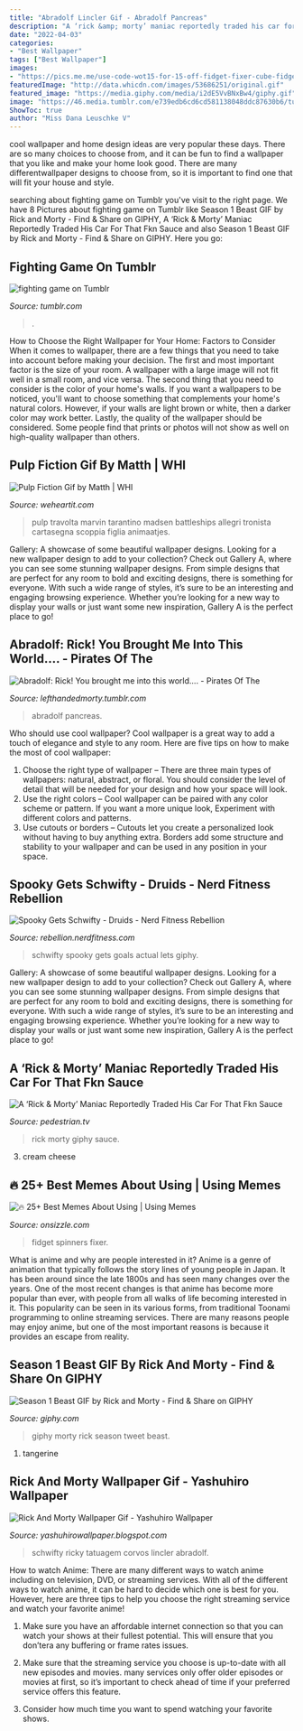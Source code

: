 ```yaml
---
title: "Abradolf Lincler Gif - Abradolf Pancreas"
description: "A ‘rick &amp; morty’ maniac reportedly traded his car for that fkn sauce"
date: "2022-04-03"
categories:
- "Best Wallpaper"
tags: ["Best Wallpaper"]
images:
- "https://pics.me.me/use-code-wot15-for-15-off-fidget-fixer-cube-fidget-24072015.png"
featuredImage: "http://data.whicdn.com/images/53686251/original.gif"
featured_image: "https://media.giphy.com/media/i2dE5VvBNxBw4/giphy.gif"
image: "https://46.media.tumblr.com/e739edb6cd6cd581138048ddc87630b6/tumblr_inline_p2eeooRmMJ1qa4df6_250.gif"
ShowToc: true
author: "Miss Dana Leuschke V"
---
```



cool wallpaper and home design ideas are very popular these days. There are so many choices to choose from, and it can be fun to find a wallpaper that you like and make your home look good. There are many differentwallpaper designs to choose from, so it is important to find one that will fit your house and style.

	

		
searching about fighting game on Tumblr you've visit to the right page. We have 8 Pictures about fighting game on Tumblr like Season 1 Beast GIF by Rick and Morty - Find &amp; Share on GIPHY, A ‘Rick &amp; Morty’ Maniac Reportedly Traded His Car For That Fkn Sauce and also Season 1 Beast GIF by Rick and Morty - Find &amp; Share on GIPHY. Here you go:
		
    
## Fighting Game On Tumblr

<img loading=lazy src="https://66.media.tumblr.com/739abb1dcef56dbc5c78c2ad995b8a8a/tumblr_nv1mgouOHJ1rdf5ezo1_500.png" onerror="this.onerror=null;this.src='https://tse3.mm.bing.net/th?id=OIP.FRSjJXfk4ZiwE-__0FvkKwHaEK&amp;pid=15.1';" alt="fighting game on Tumblr">

_Source: tumblr.com_

>. 

	

How to Choose the Right Wallpaper for Your Home: Factors to Consider
When it comes to wallpaper, there are a few things that you need to take into account before making your decision. The first and most important factor is the size of your room. A wallpaper with a large image will not fit well in a small room, and vice versa. 
The second thing that you need to consider is the color of your home's walls. If you want a wallpapers to be noticed, you'll want to choose something that complements your home's natural colors. However, if your walls are light brown or white, then a darker color may work better. 
Lastly, the quality of the wallpaper should be considered. Some people find that prints or photos will not show as well on high-quality wallpaper than others.

    
## Pulp Fiction Gif By Matth | WHI

<img loading=lazy src="http://data.whicdn.com/images/53686251/original.gif" onerror="this.onerror=null;this.src='https://tse3.mm.bing.net/th?id=OIP.WrK0WuWfclvxrG1A3AguHwHaDJ&amp;pid=15.1';" alt="Pulp Fiction Gif by Matth | WHI">

_Source: weheartit.com_

>pulp travolta marvin tarantino madsen battleships allegri tronista cartasegna scoppia figlia animaatjes. 

	

Gallery: A showcase of some beautiful wallpaper designs.
Looking for a new wallpaper design to add to your collection? Check out Gallery A, where you can see some stunning wallpaper designs. From simple designs that are perfect for any room to bold and exciting designs, there is something for everyone. With such a wide range of styles, it’s sure to be an interesting and engaging browsing experience. Whether you’re looking for a new way to display your walls or just want some new inspiration, Gallery A is the perfect place to go!





	
	
    
## Abradolf: Rick! You Brought Me Into This World.... - Pirates Of The

<img loading=lazy src="https://46.media.tumblr.com/e739edb6cd6cd581138048ddc87630b6/tumblr_inline_p2eeooRmMJ1qa4df6_250.gif" onerror="this.onerror=null;this.src='https://tse4.mm.bing.net/th?id=OIP.vyCIAE5yWaW5bd_0m-B6pwAAAA&amp;pid=15.1';" alt="Abradolf: Rick! You brought me into this world.... - Pirates Of The">

_Source: lefthandedmorty.tumblr.com_

>abradolf pancreas. 

	

Who should use cool wallpaper?
Cool wallpaper is a great way to add a touch of elegance and style to any room. Here are five tips on how to make the most of cool wallpaper: 
1) Choose the right type of wallpaper – There are three main types of wallpapers: natural, abstract, or floral. You should consider the level of detail that will be needed for your design and how your space will look. 
2) Use the right colors – Cool wallpaper can be paired with any color scheme or pattern. If you want a more unique look, Experiment with different colors and patterns. 
3) Use cutouts or borders – Cutouts let you create a personalized look without having to buy anything extra. Borders add some structure and stability to your wallpaper and can be used in any position in your space.

    
## Spooky Gets Schwifty - Druids - Nerd Fitness Rebellion

<img loading=lazy src="https://media.giphy.com/media/i2dE5VvBNxBw4/giphy.gif" onerror="this.onerror=null;this.src='https://tse4.mm.bing.net/th?id=OIP.mFiVAHvsJ70csDDix_IXsQHaEE&amp;pid=15.1';" alt="Spooky Gets Schwifty - Druids - Nerd Fitness Rebellion">

_Source: rebellion.nerdfitness.com_

>schwifty spooky gets goals actual lets giphy. 

	

Gallery: A showcase of some beautiful wallpaper designs.
Looking for a new wallpaper design to add to your collection? Check out Gallery A, where you can see some stunning wallpaper designs. From simple designs that are perfect for any room to bold and exciting designs, there is something for everyone. With such a wide range of styles, it’s sure to be an interesting and engaging browsing experience. Whether you’re looking for a new way to display your walls or just want some new inspiration, Gallery A is the perfect place to go!





	
	
    
## A ‘Rick &amp; Morty’ Maniac Reportedly Traded His Car For That Fkn Sauce

<img loading=lazy src="https://media.giphy.com/media/x9DVHBmO750Ji/giphy.gif" onerror="this.onerror=null;this.src='https://tse3.mm.bing.net/th?id=OIP.QBFpR8xpsTNkjj4FYhAoJQHaEL&amp;pid=15.1';" alt="A ‘Rick &amp; Morty’ Maniac Reportedly Traded His Car For That Fkn Sauce">

_Source: pedestrian.tv_

>rick morty giphy sauce. 

	

3. cream cheese 

    
## 🔥 25+ Best Memes About Using | Using Memes

<img loading=lazy src="https://pics.me.me/use-code-wot15-for-15-off-fidget-fixer-cube-fidget-24072015.png" onerror="this.onerror=null;this.src='https://tse3.mm.bing.net/th?id=OIP.NW1X7JWsm1O4MbKBk2odqgDaEd&amp;pid=15.1';" alt="🔥 25+ Best Memes About Using | Using Memes">

_Source: onsizzle.com_

>fidget spinners fixer. 

	

What is anime and why are people interested in it?
Anime is a genre of animation that typically follows the story lines of young people in Japan. It has been around since the late 1800s and has seen many changes over the years. One of the most recent changes is that anime has become more popular than ever, with people from all walks of life becoming interested in it. This popularity can be seen in its various forms, from traditional Toonami programming to online streaming services. There are many reasons people may enjoy anime, but one of the most important reasons is because it provides an escape from reality.

    
## Season 1 Beast GIF By Rick And Morty - Find &amp; Share On GIPHY

<img loading=lazy src="https://media1.giphy.com/media/Qtk7fwKdKwWjFWPpGn/giphy.gif" onerror="this.onerror=null;this.src='https://tse1.mm.bing.net/th?id=OIP.CoAbm8qFTungaeSxhfkQmQHaEK&amp;pid=15.1';" alt="Season 1 Beast GIF by Rick and Morty - Find &amp; Share on GIPHY">

_Source: giphy.com_

>giphy morty rick season tweet beast. 

	

1. tangerine 

    
## Rick And Morty Wallpaper Gif - Yashuhiro Wallpaper

<img loading=lazy src="https://i.imgur.com/oIjV2YU.gif" onerror="this.onerror=null;this.src='https://tse3.mm.bing.net/th?id=OIP.EkbqJ0SniicgUCma6OC56QHaFp&amp;pid=15.1';" alt="Rick And Morty Wallpaper Gif - Yashuhiro Wallpaper">

_Source: yashuhirowallpaper.blogspot.com_

>schwifty ricky tatuagem corvos lincler abradolf. 

	

How to watch Anime: There are many different ways to watch anime including on television, DVD, or streaming services.
With all of the different ways to watch anime, it can be hard to decide which one is best for you. However, here are three tips to help you choose the right streaming service and watch your favorite anime!
1. Make sure you have an affordable internet connection so that you can watch your shows at their fullest potential. This will ensure that you don’tera any buffering or frame rates issues.

2. Make sure that the streaming service you choose is up-to-date with all new episodes and movies. many services only offer older episodes or movies at first, so it’s important to check ahead of time if your preferred service offers this feature.

3. Consider how much time you want to spend watching your favorite shows.

